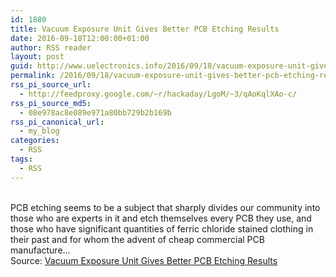 ```yaml
---
id: 1880
title: Vacuum Exposure Unit Gives Better PCB Etching Results
date: 2016-09-18T12:00:00+01:00
author: RSS reader
layout: post
guid: http://www.uelectronics.info/2016/09/18/vacuum-exposure-unit-gives-better-pcb-etching-results/
permalink: /2016/09/18/vacuum-exposure-unit-gives-better-pcb-etching-results/
rss_pi_source_url:
  - http://feedproxy.google.com/~r/hackaday/LgoM/~3/qAoKqlXAo-c/
rss_pi_source_md5:
  - 08e978ac8e089e971a80bb729b2b169b
rss_pi_canonical_url:
  - my_blog
categories:
  - RSS
tags:
  - RSS
---
```

&#013;  
PCB etching seems to be a subject that sharply divides our community into those who are experts in it and etch themselves every PCB they use, and those who have significant quantities of ferric chloride stained clothing in their past and for whom the advent of cheap commercial PCB manufacture…&#013;  
Source: <a href="http://feedproxy.google.com/~r/hackaday/LgoM/~3/qAoKqlXAo-c/" target="_blank">Vacuum Exposure Unit Gives Better PCB Etching Results</a>